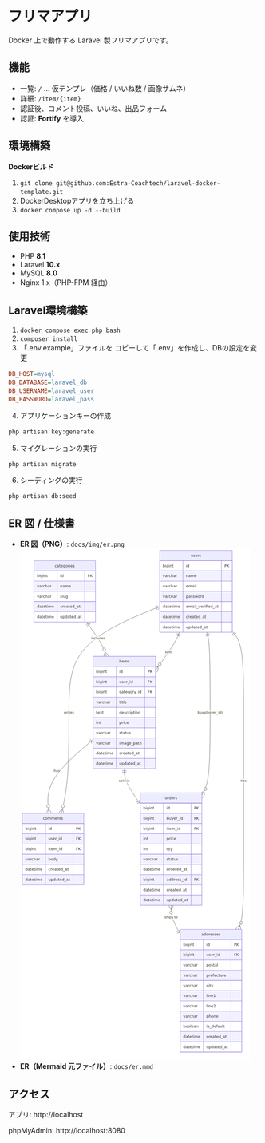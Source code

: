# フリマアプリ

Docker 上で動作する Laravel 製フリマアプリです。  
## 機能
- 一覧: `/` … 仮テンプレ（価格 / いいね数 / 画像サムネ）
- 詳細: `/item/{item}`
- 認証後、コメント投稿、いいね、出品フォーム
- 認証: **Fortify** を導入


## 環境構築
**Dockerビルド**
1. `git clone git@github.com:Estra-Coachtech/laravel-docker-template.git`
2. DockerDesktopアプリを立ち上げる
3. `docker compose up -d --build`

## 使用技術

- PHP **8.1** 
- Laravel **10.x**
- MySQL **8.0**
- Nginx 1.x（PHP-FPM 経由）

## Laravel環境構築
1. `docker compose exec php bash`
2. `composer install`
3. 「.env.example」ファイルを コピーして「.env」を作成し、DBの設定を変更
``` ini
DB_HOST=mysql
DB_DATABASE=laravel_db
DB_USERNAME=laravel_user
DB_PASSWORD=laravel_pass
```

4. アプリケーションキーの作成
``` bash
php artisan key:generate
```

5. マイグレーションの実行
``` bash
php artisan migrate
```

6. シーディングの実行
``` bash
php artisan db:seed
```

<!-- ## 概要
-
-
- -->
## ER 図 / 仕様書
- **ER 図（PNG）**: `docs/img/er.png`  
  ![ER](docs/img/er.png)
- **ER（Mermaid 元ファイル）**: `docs/er.mmd`
## アクセス

アプリ: http://localhost


phpMyAdmin: http://localhost:8080
